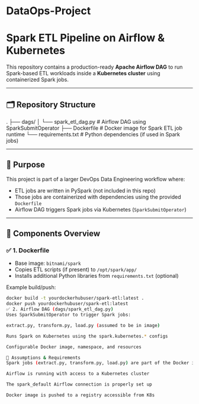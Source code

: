 # DataOps-Project
# Spark ETL Pipeline on Airflow & Kubernetes

This repository contains a production-ready **Apache Airflow DAG** to run Spark-based ETL workloads inside a **Kubernetes cluster** using containerized Spark jobs.

---

## 🗂️ Repository Structure

.
├── dags/
│ └── spark_etl_dag.py # Airflow DAG using SparkSubmitOperator
├── Dockerfile # Docker image for Spark ETL job runtime
└── requirements.txt # Python dependencies (if used in Spark jobs)

---

## 🧠 Purpose

This project is part of a larger DevOps Data Engineering workflow where:

- ETL jobs are written in PySpark (not included in this repo)
- Those jobs are containerized with dependencies using the provided `Dockerfile`
- Airflow DAG triggers Spark jobs via Kubernetes (`SparkSubmitOperator`)

---

## 🧱 Components Overview

### ✅ 1. Dockerfile

- Base image: `bitnami/spark`
- Copies ETL scripts (if present) to `/opt/spark/app/`
- Installs additional Python libraries from `requirements.txt` (optional)

Example build/push:

```bash
docker build -t yourdockerhubuser/spark-etl:latest .
docker push yourdockerhubuser/spark-etl:latest
✅ 2. Airflow DAG (dags/spark_etl_dag.py)
Uses SparkSubmitOperator to trigger Spark jobs:

extract.py, transform.py, load.py (assumed to be in image)

Runs Spark on Kubernetes using the spark.kubernetes.* configs

Configurable Docker image, namespace, and resources

🔧 Assumptions & Requirements
Spark jobs (extract.py, transform.py, load.py) are part of the Docker image

Airflow is running with access to a Kubernetes cluster

The spark_default Airflow connection is properly set up

Docker image is pushed to a registry accessible from K8s
